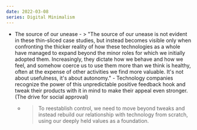 ```yaml
---
date: 2022-03-08
series: Digital Minimalism
---
```


- The source of our unease
        - > "The source of our unease is not evident in these thin-sliced case studies, but instead becomes visible only when confronting the thicker reality of how these technologies as a whole have managed to expand beyond the minor roles for which we initially adopted them. Increasingly, they dictate how we behave and how we feel, and somehow coerce us to use them more than we think is healthy, often at the expense of other activities we find more valuable. It's not about usefulness, it's about autonomy."
        - Technology companies recognize the power of this unpredictable positive feedback hook and tweak their products with it in mind to make their appeal even stronger. (The drive for social approval)
    - > To reestablish control, we need to move beyond tweaks and instead rebuild our relationship with technology from scratch, using our deeply held values as a foundation.